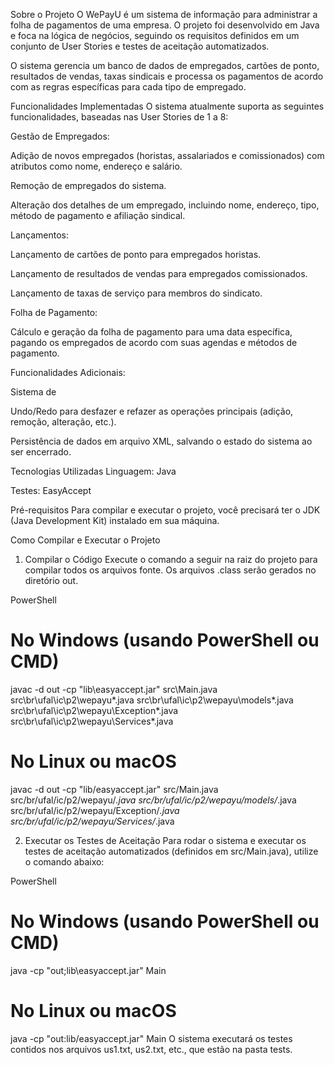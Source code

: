 Sobre o Projeto
O WePayU é um sistema de informação para administrar a folha de pagamentos de uma empresa. O projeto foi desenvolvido em Java e foca na lógica de negócios, seguindo os requisitos definidos em um conjunto de User Stories e testes de aceitação automatizados.

O sistema gerencia um banco de dados de empregados, cartões de ponto, resultados de vendas, taxas sindicais e processa os pagamentos de acordo com as regras específicas para cada tipo de empregado.

Funcionalidades Implementadas
O sistema atualmente suporta as seguintes funcionalidades, baseadas nas User Stories de 1 a 8:

Gestão de Empregados:

Adição de novos empregados (horistas, assalariados e comissionados) com atributos como nome, endereço e salário.

Remoção de empregados do sistema.

Alteração dos detalhes de um empregado, incluindo nome, endereço, tipo, método de pagamento e afiliação sindical.

Lançamentos:

Lançamento de cartões de ponto para empregados horistas.

Lançamento de resultados de vendas para empregados comissionados.

Lançamento de taxas de serviço para membros do sindicato.

Folha de Pagamento:

Cálculo e geração da folha de pagamento para uma data específica, pagando os empregados de acordo com suas agendas e métodos de pagamento.

Funcionalidades Adicionais:

Sistema de 

Undo/Redo para desfazer e refazer as operações principais (adição, remoção, alteração, etc.).

Persistência de dados em arquivo XML, salvando o estado do sistema ao ser encerrado.

Tecnologias Utilizadas
Linguagem: Java

Testes: EasyAccept

Pré-requisitos
Para compilar e executar o projeto, você precisará ter o JDK (Java Development Kit) instalado em sua máquina.

Como Compilar e Executar o Projeto
1. Compilar o Código
Execute o comando a seguir na raiz do projeto para compilar todos os arquivos fonte. Os arquivos .class serão gerados no diretório out.

PowerShell

# No Windows (usando PowerShell ou CMD)
javac -d out -cp "lib\easyaccept.jar" src\Main.java src\br\ufal\ic\p2\wepayu\*.java src\br\ufal\ic\p2\wepayu\models\*.java src\br\ufal\ic\p2\wepayu\Exception\*.java src\br\ufal\ic\p2\wepayu\Services\*.java

# No Linux ou macOS
javac -d out -cp "lib/easyaccept.jar" src/Main.java src/br/ufal/ic/p2/wepayu/*.java src/br/ufal/ic/p2/wepayu/models/*.java src/br/ufal/ic/p2/wepayu/Exception/*.java src/br/ufal/ic/p2/wepayu/Services/*.java

2. Executar os Testes de Aceitação
Para rodar o sistema e executar os testes de aceitação automatizados (definidos em src/Main.java), utilize o comando abaixo:

PowerShell

# No Windows (usando PowerShell ou CMD)
java -cp "out;lib\easyaccept.jar" Main

# No Linux ou macOS
java -cp "out:lib/easyaccept.jar" Main
O sistema executará os testes contidos nos arquivos us1.txt, us2.txt, etc., que estão na pasta tests.

